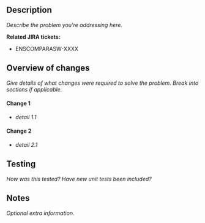 ## Description

_Describe the problem you're addressing here._

**Related JIRA tickets:**
- ENSCOMPARASW-XXXX

## Overview of changes
_Give details of what changes were required to solve the problem. Break into sections if applicable._

#### Change 1
- _detail 1.1_

#### Change 2
- _detail 2.1_

## Testing
_How was this tested? Have new unit tests been included?_

## Notes
_Optional extra information._

